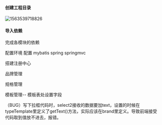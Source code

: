 #### 创建工程目录

![1563539718826](K:\git\repositorys\daodaomail\note\images\1563539718826.png)

#### 导入依赖

完成各模块的依赖



配置环境  配置 mybatis  spring springmvc 



搭建注册中心



品牌管理

规格管理

模板管理--  模板表处设置字段

​		（BUG）写下拉框代码时，select2接收的数据要加text，设置的时候在typeTemplate里定义了getText()方法，实际应该在brand里定义。导致前端接受代码取到值放不进去，报错。


